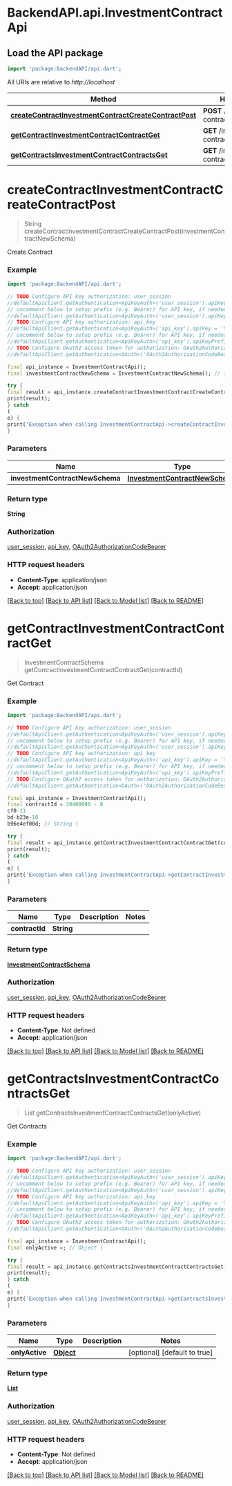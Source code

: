 # BackendAPI.api.InvestmentContractApi

## Load the API package

```dart
import 'package:BackendAPI/api.dart';
```

All URIs are relative to *http://localhost*

 Method                                                                                                                                | HTTP request                                  | Description     
---------------------------------------------------------------------------------------------------------------------------------------|-----------------------------------------------|-----------------
 [**createContractInvestmentContractCreateContractPost**](InvestmentContractApi.md#createcontractinvestmentcontractcreatecontractpost) | **POST** /investment-contract/create_contract | Create Contract 
 [**getContractInvestmentContractContractGet**](InvestmentContractApi.md#getcontractinvestmentcontractcontractget)                     | **GET** /investment-contract/contract         | Get Contract    
 [**getContractsInvestmentContractContractsGet**](InvestmentContractApi.md#getcontractsinvestmentcontractcontractsget)                 | **GET** /investment-contract/contracts        | Get Contracts   

# **createContractInvestmentContractCreateContractPost**

> String createContractInvestmentContractCreateContractPost(investmentContractNewSchema)

Create Contract

### Example

```dart
import 'package:BackendAPI/api.dart';

// TODO Configure API key authorization: user_session
//defaultApiClient.getAuthentication<ApiKeyAuth>('user_session').apiKey = 'YOUR_API_KEY';
// uncomment below to setup prefix (e.g. Bearer) for API key, if needed
//defaultApiClient.getAuthentication<ApiKeyAuth>('user_session').apiKeyPrefix = 'Bearer';
// TODO Configure API key authorization: api_key
//defaultApiClient.getAuthentication<ApiKeyAuth>('api_key').apiKey = 'YOUR_API_KEY';
// uncomment below to setup prefix (e.g. Bearer) for API key, if needed
//defaultApiClient.getAuthentication<ApiKeyAuth>('api_key').apiKeyPrefix = 'Bearer';
// TODO Configure OAuth2 access token for authorization: OAuth2AuthorizationCodeBearer
//defaultApiClient.getAuthentication<OAuth>('OAuth2AuthorizationCodeBearer').accessToken = 'YOUR_ACCESS_TOKEN';

final api_instance = InvestmentContractApi();
final investmentContractNewSchema = InvestmentContractNewSchema(); // InvestmentContractNewSchema | 

try {
final result = api_instance.createContractInvestmentContractCreateContractPost(investmentContractNewSchema);
print(result);
} catch
(
e) {
print('Exception when calling InvestmentContractApi->createContractInvestmentContractCreateContractPost: $e\n');
}
```

### Parameters

 Name                            | Type                                                              | Description | Notes 
---------------------------------|-------------------------------------------------------------------|-------------|-------
 **investmentContractNewSchema** | [**InvestmentContractNewSchema**](InvestmentContractNewSchema.md) |             |

### Return type

**String**

### Authorization

[user_session](../README.md#user_session), [api_key](../README.md#api_key), [OAuth2AuthorizationCodeBearer](../README.md#OAuth2AuthorizationCodeBearer)

### HTTP request headers

- **Content-Type**: application/json
- **Accept**: application/json

[[Back to top]](#) [[Back to API list]](../README.md#documentation-for-api-endpoints) [[Back to Model list]](../README.md#documentation-for-models) [[Back to README]](../README.md)

# **getContractInvestmentContractContractGet**

> InvestmentContractSchema getContractInvestmentContractContractGet(contractId)

Get Contract

### Example

```dart
import 'package:BackendAPI/api.dart';

// TODO Configure API key authorization: user_session
//defaultApiClient.getAuthentication<ApiKeyAuth>('user_session').apiKey = 'YOUR_API_KEY';
// uncomment below to setup prefix (e.g. Bearer) for API key, if needed
//defaultApiClient.getAuthentication<ApiKeyAuth>('user_session').apiKeyPrefix = 'Bearer';
// TODO Configure API key authorization: api_key
//defaultApiClient.getAuthentication<ApiKeyAuth>('api_key').apiKey = 'YOUR_API_KEY';
// uncomment below to setup prefix (e.g. Bearer) for API key, if needed
//defaultApiClient.getAuthentication<ApiKeyAuth>('api_key').apiKeyPrefix = 'Bearer';
// TODO Configure OAuth2 access token for authorization: OAuth2AuthorizationCodeBearer
//defaultApiClient.getAuthentication<OAuth>('OAuth2AuthorizationCodeBearer').accessToken = 'YOUR_ACCESS_TOKEN';

final api_instance = InvestmentContractApi();
final contractId = 38400000 - 8
cf0-11
bd-b23e-10
b96e4ef00d; // String | 

try {
final result = api_instance.getContractInvestmentContractContractGet(contractId);
print(result);
} catch
(
e) {
print('Exception when calling InvestmentContractApi->getContractInvestmentContractContractGet: $e\n');
}
```

### Parameters

 Name           | Type       | Description | Notes 
----------------|------------|-------------|-------
 **contractId** | **String** |             |

### Return type

[**InvestmentContractSchema**](InvestmentContractSchema.md)

### Authorization

[user_session](../README.md#user_session), [api_key](../README.md#api_key), [OAuth2AuthorizationCodeBearer](../README.md#OAuth2AuthorizationCodeBearer)

### HTTP request headers

- **Content-Type**: Not defined
- **Accept**: application/json

[[Back to top]](#) [[Back to API list]](../README.md#documentation-for-api-endpoints) [[Back to Model list]](../README.md#documentation-for-models) [[Back to README]](../README.md)

# **getContractsInvestmentContractContractsGet**

> List<InvestmentContractSchema> getContractsInvestmentContractContractsGet(onlyActive)

Get Contracts

### Example

```dart
import 'package:BackendAPI/api.dart';

// TODO Configure API key authorization: user_session
//defaultApiClient.getAuthentication<ApiKeyAuth>('user_session').apiKey = 'YOUR_API_KEY';
// uncomment below to setup prefix (e.g. Bearer) for API key, if needed
//defaultApiClient.getAuthentication<ApiKeyAuth>('user_session').apiKeyPrefix = 'Bearer';
// TODO Configure API key authorization: api_key
//defaultApiClient.getAuthentication<ApiKeyAuth>('api_key').apiKey = 'YOUR_API_KEY';
// uncomment below to setup prefix (e.g. Bearer) for API key, if needed
//defaultApiClient.getAuthentication<ApiKeyAuth>('api_key').apiKeyPrefix = 'Bearer';
// TODO Configure OAuth2 access token for authorization: OAuth2AuthorizationCodeBearer
//defaultApiClient.getAuthentication<OAuth>('OAuth2AuthorizationCodeBearer').accessToken = 'YOUR_ACCESS_TOKEN';

final api_instance = InvestmentContractApi();
final onlyActive =; // Object | 

try {
final result = api_instance.getContractsInvestmentContractContractsGet(onlyActive);
print(result);
} catch
(
e) {
print('Exception when calling InvestmentContractApi->getContractsInvestmentContractContractsGet: $e\n');
}
```

### Parameters

 Name           | Type              | Description | Notes                        
----------------|-------------------|-------------|------------------------------
 **onlyActive** | [**Object**](.md) |             | [optional] [default to true] 

### Return type

[**List<InvestmentContractSchema>**](InvestmentContractSchema.md)

### Authorization

[user_session](../README.md#user_session), [api_key](../README.md#api_key), [OAuth2AuthorizationCodeBearer](../README.md#OAuth2AuthorizationCodeBearer)

### HTTP request headers

- **Content-Type**: Not defined
- **Accept**: application/json

[[Back to top]](#) [[Back to API list]](../README.md#documentation-for-api-endpoints) [[Back to Model list]](../README.md#documentation-for-models) [[Back to README]](../README.md)

